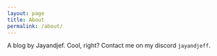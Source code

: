 ```yaml
---
layout: page
title: About
permalink: /about/
---
```


A blog by Jayandjef. Cool, right? Contact me on my discord `jayandjeff`.